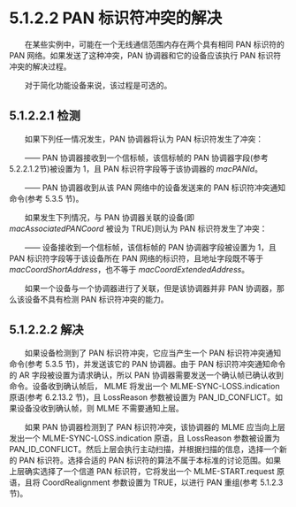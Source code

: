 # 5.1.2.2 PAN 标识符冲突的解决

　　在某些实例中，可能在一个无线通信范围内存在两个具有相同 PAN 标识符的 PAN 网络。如果发送了这种冲突，PAN 协调器和它的设备应该执行 PAN 标识符冲突的解决过程。

　　对于简化功能设备来说，该过程是可选的。

## 5.1.2.2.1 检测
　　如果下列任一情况发生，PAN 协调器将认为 PAN 标识符发生了冲突：

　　—— PAN 协调器接收到一个信标帧，该信标帧的 PAN 协调器字段(参考 5.2.2.1.2节)被设置为 1，且 PAN 标识符字段等于该协调器的 *macPANId*。

　　—— PAN 协调器收到从该 PAN 网络中的设备发送来的 PAN 标识符冲突通知命令(参考 5.3.5 节)。

　　如果发生下列情况，与 PAN 协调器关联的设备(即 *macAssociatedPANCoord* 被设为 TRUE)则认为 PAN 标识符发生了冲突：

　　—— 设备接收到一个信标帧，该信标帧的 PAN 协调器字段被设置为 1，且 PAN 标识符字段等于该设备所在 PAN 网络的标识符，且地址字段既不等于 *macCoordShortAddress*，也不等于 *macCoordExtendedAddress*。

　　如果一个设备与一个协调器进行了关联，但是该协调器并非 PAN 协调器，那么该设备不具有检测 PAN 标识符冲突的能力。

## 5.1.2.2.2 解决

　　如果设备检测到了 PAN 标识符冲突，它应当产生一个 PAN 标识符冲突通知命令(参考 5.3.5 节)，并发送该它的 PAN 协调器。由于 PAN 标识符冲突通知命令的 AR 字段被设置为请求确认，所以 PAN 协调器需要发送一个确认帧已确认收到命令。设备收到确认帧后， MLME 将发出一个 MLME-SYNC-LOSS.indication 原语(参考 6.2.13.2 节)，且 LossReason 参数被设置为 PAN_ID_CONFLICT。如果设备没收到确认帧，则 MLME 不需要通知上层。

　　如果 PAN 协调器检测到了 PAN 标识符冲突，该协调器的 MLME 应当向上层发出一个 MLME-SYNC-LOSS.indication 原语，且 LossReason 参数被设置为 PAN_ID_CONFLICT。然后上层会执行主动扫描，并根据扫描的信息，选择一个新的 PAN 标识符。选择合适的 PAN 标识符的算法不属于本标准的讨论范围。如果上层确实选择了一个信道 PAN 标识符，它将发出一个 MLME-START.request 原语，且将 CoordRealignment 参数设置为 TRUE，以进行 PAN 重组(参考 5.1.2.3 节)。
